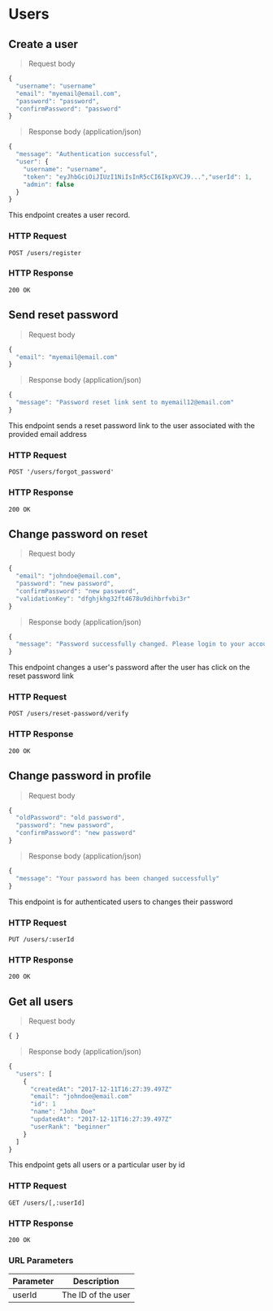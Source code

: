 # Users

## Create a user

> Request body

```javascript
{ 
  "username": "username"
  "email": "myemail@email.com",
  "password": "password",
  "confirmPassword": "password"
}
```

> Response body (application/json)

```javascript
{
  "message": "Authentication successful",
  "user": {
    "username": "username",
    "token": "eyJhbGciOiJIUzI1NiIsInR5cCI6IkpXVCJ9...","userId": 1,
    "admin": false
  }
}
```

This endpoint creates a user record.

### HTTP Request

`POST /users/register`

### HTTP Response

`200 OK`

## Send reset password

> Request body

```javascript
{
  "email": "myemail@email.com"
}
```

> Response body (application/json)

```javascript
{
  "message": "Password reset link sent to myemail12@email.com"
}
```

This endpoint sends a reset password link to the user associated with the provided email address

### HTTP Request

`POST '/users/forgot_password'`

### HTTP Response

`200 OK`

## Change password on reset

> Request body

```javascript
{
  "email": "johndoe@email.com",
  "password": "new password",
  "confirmPassword": "new password",
  "validationKey": "dfghjkhg32ft4678u9dihbrfvbi3r"
}
```

> Response body (application/json)

```javascript
{
  "message": "Password successfully changed. Please login to your account."
}
```

This endpoint changes a user's password after the user has click on the reset password link

### HTTP Request

`POST /users/reset-password/verify`

### HTTP Response

`200 OK`

## Change password in profile

> Request body

```javascript
{
  "oldPassword": "old password",
  "password": "new password",
  "confirmPassword": "new password"
}
```

> Response body (application/json)

```javascript
{
  "message": "Your password has been changed successfully"
}
```

This endpoint is for authenticated users to changes their password

### HTTP Request

`PUT /users/:userId`

### HTTP Response

`200 OK`

## Get all users

> Request body

```javascript
{ }
```

> Response body (application/json)

```javascript
{
  "users": [
    {
      "createdAt": "2017-12-11T16:27:39.497Z"
      "email": "johndoe@email.com"
      "id": 1
      "name": "John Doe"
      "updatedAt": "2017-12-11T16:27:39.497Z"
      "userRank": "beginner"
    }
  ]
}
```

This endpoint gets all users or a particular user by id

### HTTP Request

`GET /users/[,:userId]`

### HTTP Response

`200 OK`

### URL Parameters

Parameter | Description
--------- | -----------
userId | The ID of the user

